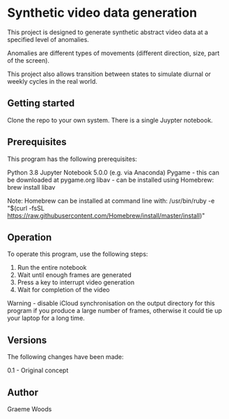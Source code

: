 # Synthetic video data generation

This project is designed to generate synthetic abstract video data at a specified level of anomalies.

Anomalies are different types of movements (different direction, size, part of the screen).

This project also allows transition between states to simulate diurnal or weekly cycles in the real world.

## Getting started

Clone the repo to your own system. There is a single Juypter notebook.

## Prerequisites

This program has the following prerequisites:

Python 3.8
Jupyter Notebook 5.0.0 (e.g. via Anaconda)
Pygame - this can be downloaded at pygame.org
libav - can be installed using Homebrew: brew install libav

Note: Homebrew can be installed at command line with: /usr/bin/ruby -e "$(curl -fsSL https://raw.githubusercontent.com/Homebrew/install/master/install)"

## Operation

To operate this program, use the following steps:

1) Run the entire notebook
2) Wait until enough frames are generated
3) Press a key to interrupt video generation
4) Wait for completion of the video

Warning - disable iCloud synchronisation on the output directory for this program if you produce a large number of frames, otherwise it could tie up your laptop for a long time. 

## Versions

The following changes have been made:

0.1 - Original concept

## Author

Graeme Woods
